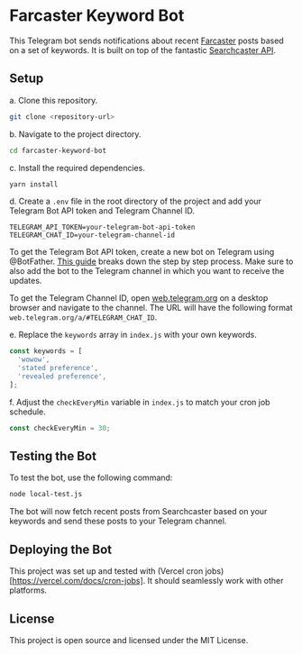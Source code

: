 # Farcaster Keyword Bot

This Telegram bot sends notifications about recent [Farcaster](https://www.farcaster.xyz/) posts based on a set of keywords. It is built on top of the fantastic [Searchcaster API](https://searchcaster.xyz/docs).

## Setup

a. Clone this repository.

```bash
git clone <repository-url>
```


b. Navigate to the project directory.

```bash
cd farcaster-keyword-bot
```


c. Install the required dependencies.

```bash
yarn install
```


d. Create a `.env` file in the root directory of the project and add your Telegram Bot API token and Telegram Channel ID.

```env
TELEGRAM_API_TOKEN=your-telegram-bot-api-token
TELEGRAM_CHAT_ID=your-telegram-channel-id
```

To get the Telegram Bot API token, create a new bot on Telegram using @BotFather. [This guide](https://github.com/hosein2398/node-telegram-bot-api-tutorial#Creating+new+bot+with+BotFather) breaks down the step by step process. Make sure to also add the bot to the Telegram channel in which you want to receive the updates.

To get the Telegram Channel ID, open [web.telegram.org](web.telegram.org) on a desktop browser and navigate to the channel. The URL will have the following format `web.telegram.org/a/#TELEGRAM_CHAT_ID`.


e. Replace the `keywords` array in `index.js` with your own keywords.

```javascript
const keywords = [
  'wowow',
  'stated preference',
  'revealed preference',
];
```


f. Adjust the `checkEveryMin` variable in `index.js` to match your cron job schedule.

```javascript
const checkEveryMin = 30;
```

## Testing the Bot

To test the bot, use the following command:

```bash
node local-test.js
```

The bot will now fetch recent posts from Searchcaster based on your keywords and send these posts to your Telegram channel.

## Deploying the Bot

This project was set up and tested with (Vercel cron jobs)[https://vercel.com/docs/cron-jobs]. It should seamlessly work with other platforms.

## License

This project is open source and licensed under the MIT License.